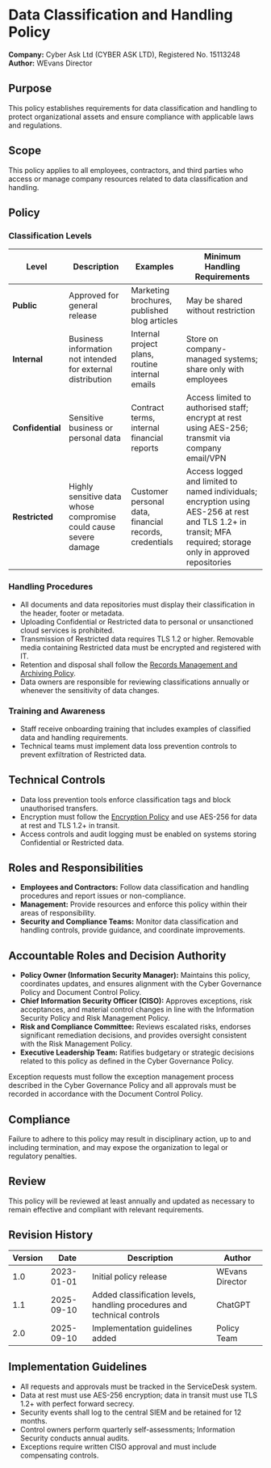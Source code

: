 # Data Classification and Handling Policy

**Company:** Cyber Ask Ltd (CYBER ASK LTD), Registered No. 15113248  
**Author:** WEvans Director

## Purpose

This policy establishes requirements for data classification and handling to protect organizational assets and ensure compliance with applicable laws and regulations.

## Scope

This policy applies to all employees, contractors, and third parties who access or manage company resources related to data classification and handling.

## Policy

### Classification Levels
| Level      | Description                                                   | Examples                                                 | Minimum Handling Requirements |
|------------|---------------------------------------------------------------|----------------------------------------------------------|-------------------------------|
| **Public** | Approved for general release                                  | Marketing brochures, published blog articles             | May be shared without restriction |
| **Internal** | Business information not intended for external distribution | Internal project plans, routine internal emails          | Store on company-managed systems; share only with employees |
| **Confidential** | Sensitive business or personal data                     | Contract terms, internal financial reports               | Access limited to authorised staff; encrypt at rest using AES-256; transmit via company email/VPN |
| **Restricted** | Highly sensitive data whose compromise could cause severe damage | Customer personal data, financial records, credentials | Access logged and limited to named individuals; encryption using AES-256 at rest and TLS 1.2+ in transit; MFA required; storage only in approved repositories |

### Handling Procedures
- All documents and data repositories must display their classification in the header, footer or metadata.
- Uploading Confidential or Restricted data to personal or unsanctioned cloud services is prohibited.
- Transmission of Restricted data requires TLS 1.2 or higher. Removable media containing Restricted data must be encrypted and registered with IT.
- Retention and disposal shall follow the [Records Management and Archiving Policy](../legal/records-management-and-archiving-policy.md).
- Data owners are responsible for reviewing classifications annually or whenever the sensitivity of data changes.

### Training and Awareness
- Staff receive onboarding training that includes examples of classified data and handling requirements.
- Technical teams must implement data loss prevention controls to prevent exfiltration of Restricted data.

## Technical Controls

- Data loss prevention tools enforce classification tags and block unauthorised transfers.
- Encryption must follow the [Encryption Policy](encryption-policy.md) and use AES-256 for data at rest and TLS 1.2+ in transit.
- Access controls and audit logging must be enabled on systems storing Confidential or Restricted data.

## Roles and Responsibilities

- **Employees and Contractors:** Follow data classification and handling procedures and report issues or non-compliance.
- **Management:** Provide resources and enforce this policy within their areas of responsibility.
- **Security and Compliance Teams:** Monitor data classification and handling controls, provide guidance, and coordinate improvements.

## Accountable Roles and Decision Authority

- **Policy Owner (Information Security Manager):** Maintains this policy, coordinates updates, and ensures alignment with the Cyber Governance Policy and Document Control Policy.
- **Chief Information Security Officer (CISO):** Approves exceptions, risk acceptances, and material control changes in line with the Information Security Policy and Risk Management Policy.
- **Risk and Compliance Committee:** Reviews escalated risks, endorses significant remediation decisions, and provides oversight consistent with the Risk Management Policy.
- **Executive Leadership Team:** Ratifies budgetary or strategic decisions related to this policy as defined in the Cyber Governance Policy.

Exception requests must follow the exception management process described in the Cyber Governance Policy and all approvals must be recorded in accordance with the Document Control Policy.

## Compliance

Failure to adhere to this policy may result in disciplinary action, up to and including termination, and may expose the organization to legal or regulatory penalties.

## Review

This policy will be reviewed at least annually and updated as necessary to remain effective and compliant with relevant requirements.

## Revision History

| Version | Date       | Description                                                                | Author |
| ------- | ---------- | -------------------------------------------------------------------------- | ------ |
| 1.0     | 2023-01-01 | Initial policy release                                                     | WEvans Director |
| 1.1     | 2025-09-10 | Added classification levels, handling procedures and technical controls | ChatGPT |
| 2.0     | 2025-09-10 | Implementation guidelines added | Policy Team |

## Implementation Guidelines
- All requests and approvals must be tracked in the ServiceDesk system.
- Data at rest must use AES-256 encryption; data in transit must use TLS 1.2+ with perfect forward secrecy.
- Security events shall log to the central SIEM and be retained for 12 months.
- Control owners perform quarterly self-assessments; Information Security conducts annual audits.
- Exceptions require written CISO approval and must include compensating controls.

